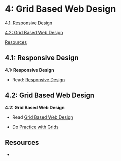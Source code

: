 4: Grid Based Web Design
=========================
[4.1: Responsive Design](#41-responsive)

[4.2: Grid Based Web Design](#42-float)


[Resources](#resources)

<a id="41-responsive">4.1: Responsive Design</a>
---------------------

**4.1: Responsive Design** 

+ Read: [Responsive Design](https://docs.google.com/presentation/d/1LM9LGsGYyRrAWib0crYdQSdu31U_jkGyOfrwMSIb12c/edit?usp=sharing)



<a id="42-float">4.2: Grid Based Web Design</a>
---------------------

**4.2: Grid Based Web Design** 

+ Read [Grid Based Web Design](https://docs.google.com/presentation/d/12025Umyz1AiPphNRYMRk3uI2kFkFW2hF6M_UCj8mL4Y/edit?usp=sharing)

+ Do [Practice with Grids](https://docs.google.com/document/d/1i5_KJHskdtLzts-A4xKcJwpoCoSx2DjsMAYtgFgz3sM/edit?usp=sharing)




<a id="resources">Resources</a>
-----------------------------
+ 